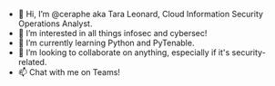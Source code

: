 - 👋 Hi, I’m @ceraphe aka Tara Leonard, Cloud Information Security Operations Analyst.
- 👀 I’m interested in all things infosec and cybersec!
- 🌱 I’m currently learning Python and PyTenable.
- 💞️ I’m looking to collaborate on anything, especially if it's security-related.
- 📫 Chat with me on Teams!

<!---
ceraphe/ceraphe is a ✨ special ✨ repository because its `README.md` (this file) appears on your GitHub profile.
You can click the Preview link to take a look at your changes.
--->
